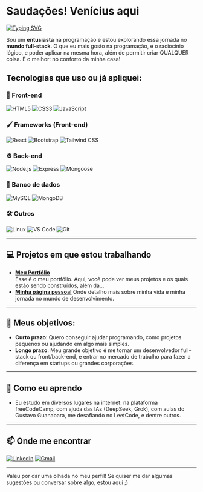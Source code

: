 # Saudações! Venícius aqui

[![Typing SVG](https://readme-typing-svg.demolab.com/?color=00FFFF&size=35&center=true&vCenter=true&width=1000&lines=Tenho+18+anos;Sou+do+litoral+brasileiro;Sou+dev+Full-Stack;I+Love+Coding+:%29)](https://git.io/typing-svg)

Sou um **entusiasta** na programação e estou explorando essa jornada no **mundo full-stack**. O que eu mais gosto na programação, é o raciocínio lógico, e poder aplicar na mesma hora, além de permitir criar QUALQUER coisa. E o melhor: no conforto da minha casa!

## Tecnologias que uso ou já apliquei:

### 🎨 Front-end
![HTML5](https://img.shields.io/badge/HTML5-E34F26?style=for-the-badge&logo=html5&logoColor=white)
![CSS3](https://img.shields.io/badge/CSS3-1572B6?style=for-the-badge&logo=css3&logoColor=white)
![JavaScript](https://img.shields.io/badge/JavaScript-F7DF1E?style=for-the-badge&logo=javascript&logoColor=black)

### 🖌️ Frameworks (Front-end)
![React](https://img.shields.io/badge/React-61DAFB?style=for-the-badge&logo=react&logoColor=black)
![Bootstrap](https://img.shields.io/badge/Bootstrap-7952B3?style=for-the-badge&logo=bootstrap&logoColor=white)
![Tailwind CSS](https://img.shields.io/badge/Tailwind_CSS-38B2AC?style=for-the-badge&logo=tailwind-css&logoColor=white)

### ⚙️ Back-end
![Node.js](https://img.shields.io/badge/Node.js-339933?style=for-the-badge&logo=nodedotjs&logoColor=white)
![Express](https://img.shields.io/badge/Express-000000?style=for-the-badge&logo=express&logoColor=white)
![Mongoose](https://img.shields.io/badge/Mongoose-880000?style=for-the-badge&logo=mongodb&logoColor=white)

### 🎲 Banco de dados
![MySQL](https://img.shields.io/badge/MySQL-4479A1?style=for-the-badge&logo=mysql&logoColor=white)
![MongoDB](https://img.shields.io/badge/MongoDB-47A248?style=for-the-badge&logo=mongodb&logoColor=white)

### 🛠️ Outros
![Linux](https://img.shields.io/badge/Linux-FCC624?style=for-the-badge&logo=linux&logoColor=black)
![VS Code](https://img.shields.io/badge/Visual_Studio_Code-0078D4?style=for-the-badge&logo=visual-studio-code&logoColor=white)
![Git](https://img.shields.io/badge/Git-F05033?style=for-the-badge&logo=git&logoColor=white)

---

## 💻 Projetos em que estou trabalhando

- **[Meu Portfólio](https://veniciusportfolio.netlify.app)**  
Esse é o meu portfólio. Aqui, você pode ver meus projetos e os quais estão sendo construídos, além da...
- **[Minha página pessoal](https://veniciusdev.netlify.app)**
Onde detalho mais sobre minha vida e minha jornada no mundo de desenvolvimento.

---

## 🎯 Meus objetivos:

- **Curto prazo**: Quero conseguir ajudar programando, como projetos pequenos ou ajudando em algo mais simples.
- **Longo prazo**: Meu grande objetivo é me tornar um desenvolvedor full-stack ou front/back-end, e entrar no mercado de trabalho para fazer a diferença em startups ou grandes corporações.

---

## 📘 Como eu aprendo

- Eu estudo em diversos lugares na internet: na plataforma freeCodeCamp, com ajuda das IAs (DeepSeek, Grok), com aulas do Gustavo Guanabara, me desafiando no LeetCode, e dentre outros.

---

## 📫 Onde me encontrar

[![LinkedIn](https://img.shields.io/badge/LinkedIn-%230077B5.svg?style=for-the-badge&logo=linkedin&logoColor=white)](https://www.linkedin.com/in/venícius-silva-b05183357)
[![Gmail](https://img.shields.io/badge/Gmail-D14836?style=for-the-badge&logo=gmail&logoColor=white)](mailto:miguelsilva8v@gmail.com)

---

Valeu por dar uma olhada no meu perfil! Se quiser me dar algumas sugestões ou conversar sobre algo, estou aqui ;)
